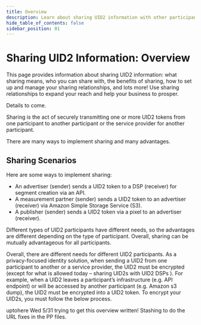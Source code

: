 ```yaml
---
title: Overview
description: Learn about sharing UID2 information with other participants.
hide_table_of_contents: false
sidebar_position: 01
---
```


# Sharing UID2 Information: Overview

This page provides information about sharing UID2 information: what sharing means, who you can share with, the benefits of sharing, how to set up and manage your sharing relationships, and lots more! Use sharing relationships to expand your reach and help your business to prosper.

<!-- It includes the following:

- [xxx](#xxx)
  - [xxx](#xxx)
  - [xxx](#xxx)
- [xxx](#xxx)
  - [xxx](#xxx)
  - [xxx](#xxx)
- [xxx](#xxx)
- [xxx](#xxx) -->

Details to come.

Sharing is the act of securely transmitting one or more UID2 tokens from one participant to another participant or the service provider for another participant.

There are many ways to implement sharing and many advantages.

## Sharing Scenarios

Here are some ways to implement sharing:

- An advertiser (sender) sends a UID2 token to a DSP (receiver) for segment creation via an API.
- A measurement partner (sender) sends a UID2 token to an advertiser (receiver) via Amazon Simple Storage Service (S3).
- A publisher (sender) sends a UID2 token via a pixel to an advertiser (receiver).

Different types of UID2 participants have different needs, so the advantages are different depending on the type of participant. Overall, sharing can be mutually advantageous for all participants.

Overall, there are different needs for different UID2 participants. As a privacy-focused identity solution, when sending a UID2 from one participant to another or a service provider, the UID2 must be encrypted (except for what is allowed today – sharing UID2s with UID2 DSPs ). For example, when a UID2 leaves a participant’s infrastructure (e.g. API endpoint) or will be accessed by another participant (e.g. Amazon s3 dump), the UID2 must be encrypted into a UID2 token. To encrypt your UID2s, you must follow the below process.

uptohere Wed 5/31 trying to get this overview written! Stashing to do the URL fixes in the PP files.

